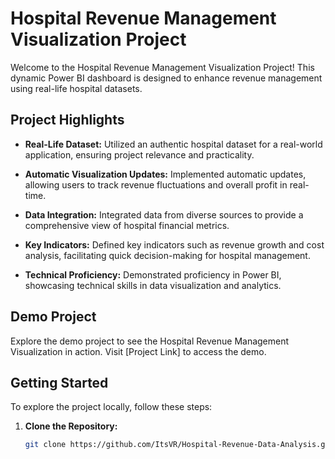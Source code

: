 # Hospital Revenue Management Visualization Project

Welcome to the Hospital Revenue Management Visualization Project! This dynamic Power BI dashboard is designed to enhance revenue management using real-life hospital datasets.

## Project Highlights

- **Real-Life Dataset:** Utilized an authentic hospital dataset for a real-world application, ensuring project relevance and practicality.

- **Automatic Visualization Updates:** Implemented automatic updates, allowing users to track revenue fluctuations and overall profit in real-time.

- **Data Integration:** Integrated data from diverse sources to provide a comprehensive view of hospital financial metrics.

- **Key Indicators:** Defined key indicators such as revenue growth and cost analysis, facilitating quick decision-making for hospital management.

- **Technical Proficiency:** Demonstrated proficiency in Power BI, showcasing technical skills in data visualization and analytics.

## Demo Project

Explore the demo project to see the Hospital Revenue Management Visualization in action. Visit [Project Link] to access the demo.

## Getting Started

To explore the project locally, follow these steps:

1. **Clone the Repository:**
   ```bash
   git clone https://github.com/ItsVR/Hospital-Revenue-Data-Analysis.git

